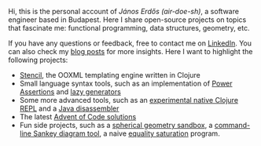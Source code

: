 Hi, this is the personal account of *János Erdős* _(air-doe-sh)_, a software engineer based in Budapest. Here I share open-source projects on topics that fascinate me: functional programming, data structures, geometry, etc.

If you have any questions or feedback, free to contact me on [LinkedIn](https://linkedin.com/in/erdosjr). You can also check my [blog posts](https://erdos.dev) for more insights. Here I want to highlight the following projects:

- [Stencil](https://github.com/erdos/stencil), the OOXML templating engine written in Clojure
- Small language syntax tools, such as an implementation of [Power Assertions](https://github.com/erdos/erdos.assert) and [lazy generators](https://github.com/erdos/erdos.yield)
- Some more advanced tools, such as an [experimental native Clojure REPL](https://github.com/erdos/uclj) and a [Java disassembler](https://github.com/erdos/class-analyzer)
- The latest [Advent of Code solutions](https://github.com/erdos/advent-of-code)
- Fun side projects, such as a [spherical geometry sandbox](https://github.com/erdos/sphere), a [command-line Sankey diagram tool](https://github.com/erdos/riall), a naive [equality saturation](https://github.com/erdos/cogent) program.
